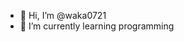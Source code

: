 - 👋 Hi, I’m @waka0721
- 🌱 I’m currently learning programming

<!---
waka0721/waka0721 is a ✨ special ✨ repository because its `README.md` (this file) appears on your GitHub profile.
You can click the Preview link to take a look at your changes.
--->
